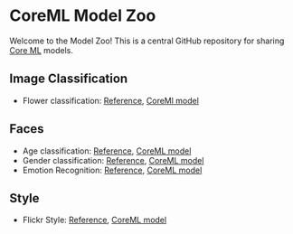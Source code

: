 # CoreML Model Zoo

Welcome to the Model Zoo! This is a central GitHub repository for sharing
[Core ML](https://developer.apple.com/documentation/coreml) models.

## Image Classification

- Flower classification: [Reference](http://jimgoo.com/flower-power/),
[CoreMl model](https://drive.google.com/file/d/0B1ghKa_MYL6meDBHT2NaZGxkNzQ/view?usp=sharing)

## Faces
- Age classification: [Reference](http://www.openu.ac.il/home/hassner/projects/cnn_agegender/),
[CoreML model](https://drive.google.com/file/d/0B1ghKa_MYL6mT1J3T1BEeWx4TWc/view?usp=sharing)
- Gender classification: [Reference](http://www.openu.ac.il/home/hassner/projects/cnn_agegender/),
[CoreML model](https://drive.google.com/file/d/0B1ghKa_MYL6mYkNsZHlyc2ZuaFk/view?usp=sharing)
- Emotion Recognition: [Reference](http://www.openu.ac.il/home/hassner/projects/cnn_emotions/),
[CoreML model](https://drive.google.com/file/d/0B1ghKa_MYL6mTlYtRGdXNFlpWDQ/view?usp=sharing)

## Style

- Flickr Style: [Reference](https://gist.github.com/sergeyk/034c6ac3865563b69e60),
[CoreML model](https://drive.google.com/file/d/0B1ghKa_MYL6maFFWR3drLUFNQ1E/view?usp=sharing)
